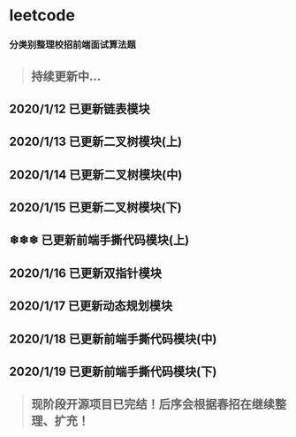 # leetcode

### 分类别整理校招前端面试算法题

> ## 持续更新中...

## 2020/1/12  已更新链表模块

## 2020/1/13  已更新二叉树模块(上)

## 2020/1/14  已更新二叉树模块(中)

## 2020/1/15  已更新二叉树模块(下)
## ❄❄❄       已更新前端手撕代码模块(上)

## 2020/1/16  已更新双指针模块

## 2020/1/17  已更新动态规划模块

## 2020/1/18  已更新前端手撕代码模块(中)

## 2020/1/19  已更新前端手撕代码模块(下)

> ## 现阶段开源项目已完结！后序会根据春招在继续整理、扩充！ 